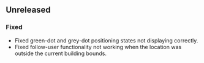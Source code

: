 ## Unreleased

### Fixed

- Fixed green-dot and grey-dot positioning states not displaying correctly.
- Fixed follow-user functionality not working when the location was outside the current building bounds.
